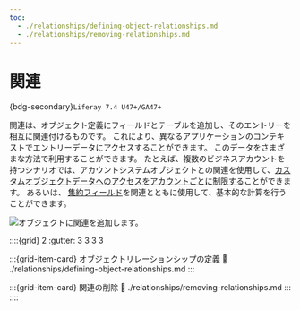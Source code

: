 ```yaml
---
toc:
  - ./relationships/defining-object-relationships.md
  - ./relationships/removing-relationships.md
---
```

# 関連

{bdg-secondary}`Liferay 7.4 U47+/GA47+`

関連は、オブジェクト定義にフィールドとテーブルを追加し、そのエントリーを相互に関連付けるものです。 これにより、異なるアプリケーションのコンテキストでエントリーデータにアクセスすることができます。 このデータをさまざまな方法で利用することができます。 たとえば、複数のビジネスアカウントを持つシナリオでは、アカウントシステムオブジェクトとの関連を使用して、[カスタムオブジェクトデータへのアクセスをアカウントごとに制限する](../creating-and-managing-objects/using-system-objects-with-custom-objects/restricting-access-to-object-data-by-account.md)ことができます。 あるいは、 [集約フィールド](../creating-and-managing-objects/fields/aggregation-fields.md)を関連とともに使用して、基本的な計算を行うことができます。

![オブジェクトに関連を追加します。](./relationships/images/01.png)

::::{grid} 2
:gutter: 3 3 3 3

:::{grid-item-card} オブジェクトリレーションシップの定義
:link: ./relationships/defining-object-relationships.md
:::

:::{grid-item-card} 関連の削除
:link: ./relationships/removing-relationships.md
:::
::::
